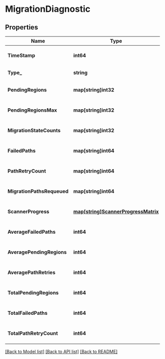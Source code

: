# MigrationDiagnostic

## Properties
Name | Type | Description | Notes
------------ | ------------- | ------------- | -------------
**TimeStamp** | **int64** |  | [optional] [default to null]
**Type_** | **string** |  | [default to null]
**PendingRegions** | **map[string]int32** |  | [optional] [default to null]
**PendingRegionsMax** | **map[string]int32** |  | [optional] [default to null]
**MigrationStateCounts** | **map[string]int32** |  | [optional] [default to null]
**FailedPaths** | **map[string]int64** |  | [optional] [default to null]
**PathRetryCount** | **map[string]int64** |  | [optional] [default to null]
**MigrationPathsRequeued** | **map[string]int64** |  | [optional] [default to null]
**ScannerProgress** | [**map[string]ScannerProgressMatrix**](ScannerProgressMatrix.md) |  | [optional] [default to null]
**AverageFailedPaths** | **int64** |  | [optional] [default to null]
**AveragePendingRegions** | **int64** |  | [optional] [default to null]
**AveragePathRetries** | **int64** |  | [optional] [default to null]
**TotalPendingRegions** | **int64** |  | [optional] [default to null]
**TotalFailedPaths** | **int64** |  | [optional] [default to null]
**TotalPathRetryCount** | **int64** |  | [optional] [default to null]

[[Back to Model list]](../README.md#documentation-for-models) [[Back to API list]](../README.md#documentation-for-api-endpoints) [[Back to README]](../README.md)

